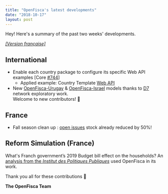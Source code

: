 ```yaml
---
title: "OpenFisca's latest developments"
date: "2018-10-17"
layout: post
---
```


Hey! Here's a summary of the past two weeks' developments.

<!--more-->

[_[Version française]_](/fr/news/2018-10-17-news)

## International

* Enable each country package to configure its specific Web API examples [Core [#744](https://github.com/openfisca/openfisca-core/pull/744)]
    * Applied example: Country Template [Web API](https://demo.openfisca.org/legislation/swagger)  
* New [OpenFisca-Urugay](https://github.com/ServiceInnovationLab/openfisca-uruguay) & [OpenFisca-Israel](https://github.com/ServiceInnovationLab/openfisca-israel) models thanks to [D7](https://fr.wikipedia.org/wiki/Digital_5) network exploratory work.  
Welcome to new contributors! 🙂

## France

* Fall season clean up : [open issues](https://github.com/openfisca/openfisca-france/issues) stock already reduced by 50%!

## Reform Simulation (France)

What's Franch government’s 2019 Budget bill effect on the households?
An [analysis from the *Institut des Politiques Publiques*](https://www.ipp.eu/en/news/11-oct-evaluating-the-2019-budget/) used OpenFisca in its work.


Thank you all for these contributions 🙌


**The OpenFisca Team**
